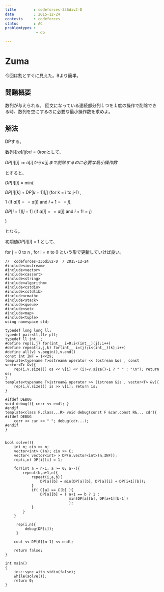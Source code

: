 ```yaml
---
title        : codeforces-336div2-D
date         : 2015-12-24
contests     : codeforces
status       : AC
problemtypes :
              - dp

---
```


# Zuma

今回は割とすぐに見えた。Bより簡単。

## 問題概要

数列が与えられる。
回文になっている連続部分列１つを１度の操作で削除できる時、数列を空にするのに必要な最小操作数を求めよ。

<!--more-->

## 解法

DPする。

数列を${ a[i] for i = 0 to n }$として、

$DP[i][j] :=  a[i]からa[j]まで削除するのに必要な最小操作数$

とすると、

$DP[i][j]$ = min(

$DP[i][k] + DP[k+1][j]$  (for k = i to j-1) ,

1 (if $a[i]==a[j]$ and $i+1==j$),

$DP[i+1][j-1]$ (if $a[i]==a[j]$ and $i+1!=j$)		

)

となる。

初期値$DP[i][i]$ = 1 として、

for j = 0 to n , for i = n to 0 という形で更新していけば良い。



~~~
//  codeforces-336div2-D  / 2015-12-24
#include<iostream>
#include<vector>
#include<cassert>
#include<string>
#include<algorithm>
#include<cstdio>
#include<cstdlib>
#include<cmath>
#include<stack>
#include<queue>
#include<set>
#include<map>
#include<tuple>
using namespace std;

typedef long long ll;
typedef pair<ll,ll> pll;
typedef ll int__;
#define rep(i,j) for(int__ i=0;i<(int__)(j);i++)
#define repeat(i,j,k) for(int__ i=(j);i<(int__)(k);i++)
#define all(v) v.begin(),v.end()
const int INF = 1<<29;
template<typename T>ostream& operator << (ostream &os , const vector<T> &v){
    rep(i,v.size()) os << v[i] << (i!=v.size()-1 ? " " : "\n"); return os;
}
template<typename T>istream& operator >> (istream &is , vector<T> &v){
    rep(i,v.size()) is >> v[i]; return is;
}

#ifdef DEBUG
void debug(){ cerr << endl; }
#endif
template<class F,class...R> void debug(const F &car,const R&... cdr){
#ifdef DEBUG
    cerr << car << " "; debug(cdr...);
#endif
}


bool solve(){
    int n; cin >> n;
    vector<int> C(n); cin >> C;
    vector< vector<int> > DP(n,vector<int>(n,INF));
    rep(i,n) DP[i][i] = 1;

    for(int a = n-1; a >= 0; a--){
        repeat(b,a+1,n){
            repeat(i,a,b){
                DP[a][b] = min(DP[a][b], DP[a][i] + DP[i+1][b]);
            }
            if( C[a] == C[b] ){
                DP[a][b] = ( a+1 == b ? 1 :
                             min(DP[a][b], DP[a+1][b-1])
                             );
            }
        }
    }

     rep(i,n){
         debug(DP[i]);
     }
    
    cout << DP[0][n-1] << endl;
    
    return false;
}

int main()
{
    ios::sync_with_stdio(false);
    while(solve());
    return 0;
}

~~~
